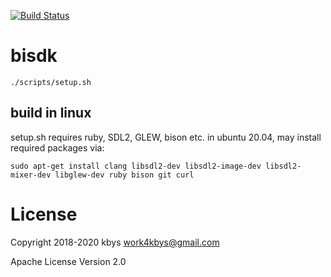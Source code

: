 [![Build Status](https://travis-ci.org/bismite/bisdk.svg?branch=master)](https://travis-ci.org/bismite/bisdk)

# bisdk

`./scripts/setup.sh`

## build in linux

setup.sh requires ruby, SDL2, GLEW, bison etc.
in ubuntu 20.04, may install required packages via:

```
sudo apt-get install clang libsdl2-dev libsdl2-image-dev libsdl2-mixer-dev libglew-dev ruby bison git curl
```

# License

Copyright 2018-2020 kbys <work4kbys@gmail.com>

Apache License Version 2.0
